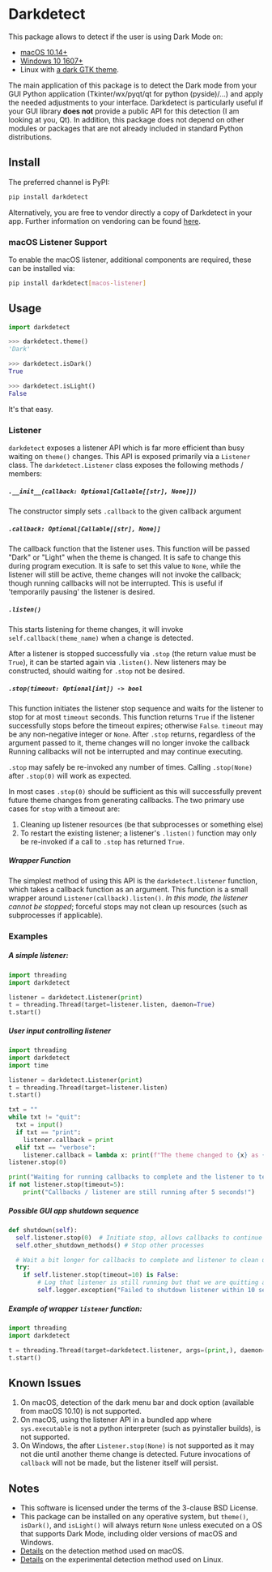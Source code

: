 # Darkdetect

This package allows to detect if the user is using Dark Mode on:

- [macOS 10.14+](https://support.apple.com/en-us/HT208976)
- [Windows 10 1607+](https://blogs.windows.com/windowsexperience/2016/08/08/windows-10-tip-personalize-your-pc-by-enabling-the-dark-theme/)
- Linux with [a dark GTK theme](https://www.gnome-look.org/browse/cat/135/ord/rating/?tag=dark).

The main application of this package is to detect the Dark mode from your GUI Python application (Tkinter/wx/pyqt/qt for python (pyside)/...) and apply the needed adjustments to your interface. Darkdetect is particularly useful if your GUI library **does not** provide a public API for this detection (I am looking at you, Qt). In addition, this package does not depend on other modules or packages that are not already included in standard Python distributions.

## Install

The preferred channel is PyPI:
```bash
pip install darkdetect
```

Alternatively, you are free to vendor directly a copy of Darkdetect in your app. Further information on vendoring can be found [here](https://medium.com/underdog-io-engineering/vendoring-python-dependencies-with-pip-b9eb6078b9c0).

### macOS Listener Support

To enable the macOS listener, additional components are required, these can be installed via:
```bash
pip install darkdetect[macos-listener]
```

## Usage

```python
import darkdetect

>>> darkdetect.theme()
'Dark'

>>> darkdetect.isDark()
True

>>> darkdetect.isLight()
False
```
It's that easy.

### Listener

`darkdetect` exposes a listener API which is far more efficient than busy waiting on `theme()` changes.
This API is exposed primarily via a `Listener` class.
The `darkdetect.Listener` class exposes the following methods / members:

##### `.__init__(callback: Optional[Callable[[str], None]])`

The constructor simply sets `.callback` to the given callback argument

##### `.callback: Optional[Callable[[str], None]]`

The callback function that the listener uses.
This function will be passed "Dark" or "Light" when the theme is changed.
It is safe to change this during program execution.
It is safe to set this value to `None`, while the listener will still be active,
theme changes will not invoke the callback; though running callbacks will not be interrupted.
This is useful if 'temporarily pausing' the listener is desired.

##### `.listen()`

This starts listening for theme changes, it will invoke
`self.callback(theme_name)` when a change is detected.

After a listener is stopped successfully via `.stop` (the return value must be `True`),
it can be started again via `.listen()`.
New listeners may be constructed, should waiting for `.stop` not be desired.

##### `.stop(timeout: Optional[int]) -> bool`

This function initiates the listener stop sequence and
waits for the listener to stop for at most `timeout` seconds.
This function returns `True` if the listener successfully
stops before the timeout expires; otherwise `False`.
`timeout` may be any non-negative integer or `None`.
After `.stop` returns, regardless of the argument passed to it,
theme changes will no longer invoke the callback
Running callbacks will not be interrupted and may continue executing.

`.stop` may safely be re-invoked any number of times.
Calling `.stop(None)` after `.stop(0)` will work as expected.

In most cases `.stop(0)` should be sufficient as this will successfully
prevent future theme changes from generating callbacks.
The two primary use cases for `stop` with a timeout are:
1. Cleaning up listener resources (be that subprocesses or something else)
2. To restart the existing listener; a listener's `.listen()` function
may only be re-invoked if a call to `.stop` has returned `True`.

##### Wrapper Function

The simplest method of using this API is the `darkdetect.listener` function, which takes a callback function as an argument.
This function is a small wrapper around `Listener(callback).listen()`.
_In this mode, the listener cannot be stopped_; forceful stops may not clean up resources (such as subprocesses if applicable).


### Examples

##### A simple listener:
```python
import threading
import darkdetect

listener = darkdetect.Listener(print)
t = threading.Thread(target=listener.listen, daemon=True)
t.start()
```

##### User input controlling listener
```python
import threading
import darkdetect
import time

listener = darkdetect.Listener(print)
t = threading.Thread(target=listener.listen)
t.start()

txt = ""
while txt != "quit":
  txt = input()
  if txt == "print":
    listener.callback = print
  elif txt == "verbose":
    listener.callback = lambda x: print(f"The theme changed to {x} as {time.time()}")
listener.stop(0)

print("Waiting for running callbacks to complete and the listener to terminate")
if not listener.stop(timeout=5):
	print("Callbacks / listener are still running after 5 seconds!")
```

##### Possible GUI app shutdown sequence
```python
def shutdown(self):
  self.listener.stop(0)  # Initiate stop, allows callbacks to continue running
  self.other_shutdown_methods() # Stop other processes

  # Wait a bit longer for callbacks to complete and listener to clean up
  try:
    if self.listener.stop(timeout=10) is False:
		# Log that listener is still running but that we are quitting anyway
		self.logger.exception("Failed to shutdown listener within 10 seconds, quitting anyway.")
```

##### Example of wrapper `listener` function:
```python
import threading
import darkdetect

t = threading.Thread(target=darkdetect.listener, args=(print,), daemon=True)
t.start()
```

## Known Issues

1. On macOS, detection of the dark menu bar and dock option (available from macOS 10.10) is not supported.
1. On macOS, using the listener API in a bundled app where `sys.executable` is not a python interpreter (such as pyinstaller builds), is not supported.
1. On Windows, the after `Listener.stop(None)` is not supported as it may not die until another theme change is detected.
Future invocations of `callback` will not be made, but the listener itself will persist.

## Notes

- This software is licensed under the terms of the 3-clause BSD License.
- This package can be installed on any operative system, but `theme()`, `isDark()`, and `isLight()` will always return `None` unless executed on a OS that supports Dark Mode, including older versions of macOS and Windows.
- [Details](https://stackoverflow.com/questions/25207077/how-to-detect-if-os-x-is-in-dark-mode) on the detection method used on macOS.
- [Details](https://askubuntu.com/questions/1261366/detecting-dark-mode#comment2132694_1261366) on the experimental detection method used on Linux.
